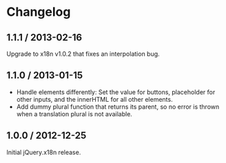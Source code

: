 # Changelog

## 1.1.1 / 2013-02-16

Upgrade to x18n v1.0.2 that fixes an interpolation bug.

## 1.1.0 / 2013-01-15

- Handle elements differently: Set the value for buttons, placeholder for other inputs, and the innerHTML for all other elements.
- Add dummy plural function that returns its parent, so no error is thrown when a translation plural is not available.

## 1.0.0 / 2012-12-25

Initial jQuery.x18n release.